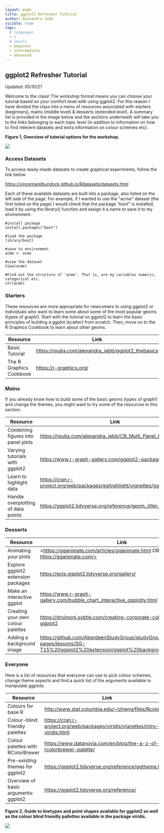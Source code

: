 ```yaml
---
layout: page
title: ggplot2 Refresher Tutorial
author: Alexandra Jebb
visible: true
tags: 
  # languages
  - r
  # levels
  - beginner
  - intermediate
  - advanced
---
```


## ggplot2 Refresher Tutorial

Updated: 05/10/21 

Welcome to the class! The workshop format means you can choose your tutorial based on your comfort level with using ggplot2. For this reason I have divided the class into a menu of resources associated with starters (beginners), mains (middle level) & desserts (extended level). A summary list is provided in the image below and the sections underneath will take you to the links belonging to each topic level (in addition to information on how to find relevent datasets and extra information on colour schemes etc).

**Figure 1, Overview of tutorial options for the workshop.**

<img src="../images/Class Menu.png">

### Access Datasets

To access ready-made datasets to create graphical experiments, follow the link below. 

<https://vincentarelbundock.github.io/Rdatasets/datasets.html>

Each of these available datasets are built into a package, also listed on the left side of the page. For example, if I wanted to use the "acme" dataset (the first listed on the page) I would check that the package "boot" is installed, load it by using the library() function and assign it a name to save it to my environment.

```
#install package
install.packages("boot")

#load the package
library(boot)

#save to environment
acme <- acme

#view the dataset
View(acme)

#Find out the structure of 'acme'. That is, are my variables numeric, categorical etc.
str(acme)
```

### Starters

These resources are more appropriate for newcomers to using ggplot2 or individuals who want to learn some about some of the most popular geoms (types of graph!). Start with the tutorial on ggplot2 to learn the basic principles of building a ggplot (scatter) from scratch. Then, move on to the R Graphics Cookbook to learn about other geoms. 

Resource | Link
--- | ---
Basic Tutorial | <https://rpubs.com/alexandra_jebb/ggplot2_thebasics>
The R Graphics Cookbook | <https://r-graphics.org/>

### Mains

If you already know how to build some of the basic geoms (types of graph!) and change the themes, you might want to try some of the resources in this section.

Resource                                 | Link
-----------------------------------------|----------------------------------------------------------------------------------
Combining figures into panel plots       | <https://rpubs.com/alexandra_jebb/CB_Multi_Panel_Plots>
Varying tutorials with ggplot2           | <https://www.r-graph-gallery.com/ggplot2-package.html>
Learn to highlight data                  | <https://cran.r-project.org/web/packages/gghighlight/vignettes/gghighlight.html>
Handle overplotting of data points       | <https://ggplot2.tidyverse.org/reference/geom_jitter.html>


### Desserts

Resource                                 | Link
-----------------------------------------|--------------------------------------------------------------------------
Animating your plots                     | <https://gganimate.com/articles/gganimate.html OR https://gganimate.com/>
Explore ggplot2 extension packages       | <https://exts.ggplot2.tidyverse.org/gallery/>
Make an interactive ggplot               | <https://www.r-graph-gallery.com/bubble_chart_interactive_ggplotly.html>
Creating your own colour palettes        | <https://drsimonj.svbtle.com/creating-corporate-colour-palettes-for-ggplot2>
Adding a background image                |<https://github.com/AberdeenStudyGroup/studyGroup/blob/gh-pages/lessons/SG-T15%20ggplot2%20extension/ggplot%20background%20image.Rmd>


### Everyone

Here is a list of resources that everyone can use to pick colour schemes, change theme aspects and find a quick list of the arguments available to manipulate ggplots. 

Resource                              | Link                                                                              
--------------------------------------|-----------------------------------------------------------------------------------
Colours for base R                    | <http://www.stat.columbia.edu/~tzheng/files/Rcolor.pdf>
Colour-blind friendly palettes        | <https://cran.r-project.org/web/packages/viridis/vignettes/intro-to-viridis.html>
Colour palettes with RColorBrewer     | <https://www.datanovia.com/en/blog/the-a-z-of-rcolorbrewer-palette/>
Pre-existing themes for ggplot2       | <https://ggplot2.tidyverse.org/reference/ggtheme.html>
Overview of basic arguments: ggplot2  | <https://ggplot2.tidyverse.org/reference/>


**Figure 2, Guide to linetypes and point shapes available for ggplot2 as well as the colour blind friendly pallettes available in the package viridis.**

<img src="../images/aesthetics guide.png">
